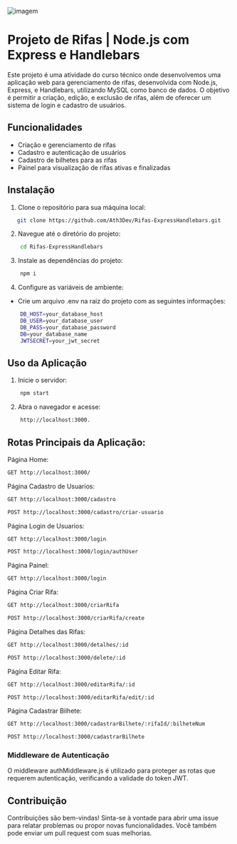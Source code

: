 ![imagem](https://brandslogos.com/wp-content/uploads/images/large/nodejs-logo.png)

# Projeto de Rifas | Node.js com Express e Handlebars

Este projeto é uma atividade do curso técnico onde desenvolvemos uma aplicação web para gerenciamento de rifas, desenvolvida com Node.js, Express, e Handlebars, utilizando MySQL como banco de dados. O objetivo é permitir a criação, edição, e exclusão de rifas, além de oferecer um sistema de login e cadastro de usuários.

## Funcionalidades
- Criação e gerenciamento de rifas
- Cadastro e autenticação de usuários
- Cadastro de bilhetes para as rifas
- Painel para visualização de rifas ativas e finalizadas

## Instalação

1. Clone o repositório para sua máquina local:
```bash
   git clone https://github.com/Ath3Dev/Rifas-ExpressHandlebars.git
```
2. Navegue até o diretório do projeto:
```bash
    cd Rifas-ExpressHandlebars
```

3. Instale as dependências do projeto:
```bash
    npm i
```

4. Configure as variáveis de ambiente:
- Crie um arquivo .env na raiz do projeto com as seguintes informações:
```bash
    DB_HOST=your_database_host
    DB_USER=your_database_user
    DB_PASS=your_database_password
    DB=your_database_name
    JWTSECRET=your_jwt_secret
```

## Uso da Aplicação
1. Inicie o servidor:
```bash
    npm start
```

2. Abra o navegador e acesse:
```bash
    http://localhost:3000.
```

## Rotas Principais da Aplicação:

Página Home:
```html
GET http://localhost:3000/
```
Página Cadastro de Usuarios:
```html
GET http://localhost:3000/cadastro
```
```html
POST http://localhost:3000/cadastro/criar-usuario
```
Página Login de Usuarios:
```html
GET http://localhost:3000/login
```
```html
POST http://localhost:3000/login/authUser
```
Página Painel:
```html
GET http://localhost:3000/login
```
Página Criar Rifa:
```html
GET http://localhost:3000/criarRifa
```
```html
POST http://localhost:3000/criarRifa/create
```

Página Detalhes das Rifas:
```html
GET http://localhost:3000/detalhes/:id
```
```html
POST http://localhost:3000/delete/:id
```

Página Editar Rifa:
```html
GET http://localhost:3000/editarRifa/:id
```
```html
POST http://localhost:3000/editarRifa/edit/:id
```

Página Cadastrar Bilhete:
```html
GET http://localhost:3000/cadastrarBilhete/:rifaId/:bilheteNum
```
```html
POST http://localhost:3000/cadastrarBilhete
```

### Middleware de Autenticação
O middleware authMiddleware.js é utilizado para proteger as rotas que requerem autenticação, verificando a validade do token JWT.

## Contribuição
Contribuições são bem-vindas! Sinta-se à vontade para abrir uma issue para relatar problemas ou propor novas funcionalidades. Você também pode enviar um pull request com suas melhorias.
